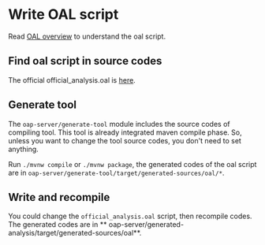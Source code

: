 # Write OAL script

Read [OAL overview](../concepts-and-designs/oal.md) to understand the oal script.

## Find oal script in source codes

The official official_analysis.oal
is [here](../../../oap-server/generated-analysis/src/main/resources/official_analysis.oal).

## Generate tool

The `oap-server/generate-tool` module includes the source codes of compiling tool. This tool is already integrated maven
compile phase. So, unless you want to change the tool source codes, you don't need to set anything.

Run `./mvnw compile` or `./mvnw package`, the generated codes of the oal script are
in `oap-server/generate-tool/target/generated-sources/oal/*`.

## Write and recompile

You could change the `official_analysis.oal` script, then recompile codes. The generated codes are in **
oap-server/generated-analysis/target/generated-sources/oal**.